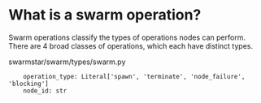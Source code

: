 # What is a swarm operation?
Swarm operations classify the types of operations nodes can perform. There are 4 broad classes of operations, which each have distinct types.

<span class="pathname">swarmstar/swarm/types/swarm.py</span>
``` pyclass SwarmOperation(BaseModel):
    operation_type: Literal['spawn', 'terminate', 'node_failure', 'blocking']
    node_id: str
```